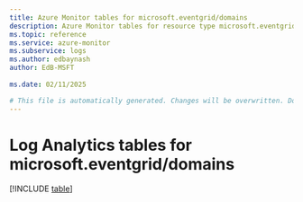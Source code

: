 ```yaml
---
title: Azure Monitor tables for microsoft.eventgrid/domains
description: Azure Monitor tables for resource type microsoft.eventgrid/domains
ms.topic: reference
ms.service: azure-monitor
ms.subservice: logs
ms.author: edbaynash
author: EdB-MSFT
   
ms.date: 02/11/2025

# This file is automatically generated. Changes will be overwritten. Do not change this file directly.
---
```


# Log Analytics tables for microsoft.eventgrid/domains  

[!INCLUDE [table](~/reusable-content/ce-skilling/azure/includes/azure-monitor/reference/tables/microsoft-eventgrid_domains-include.md)]

